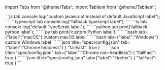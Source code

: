 import Tabs from '@theme/Tabs';
import TabItem from '@theme/TabItem';

<Tabs groupId="code-examples">
  <TabItem value="js" label="javascript">
    ```js tab
    console.log("custom javascript instead of default JavaScript label");
    ```
  </TabItem>

  <TabItem value="typescript">
    ```typescript tab
    console.log("fallback typescript label");
    ```
  </TabItem>

  <TabItem value="ts" label="TypeScript">
    ```ts tab
    console.log("default TypeScript label");
    ```
  </TabItem>

  <TabItem value="python">
    ```python tab
    print('fallback python label');
    ```
  </TabItem>

  <TabItem value="py" label="Python">
    ```py tab
    print('custom Python label');
    ```
  </TabItem>

  <TabItem value="macos" label="macOS">
    ```bash tab={"label":"macOS"}
    custom macOS label
    ```
  </TabItem>

  <TabItem value="windows" label="Windows">
    ```bash tab={"label":"Windows"}
    custom Windows label
    ```
  </TabItem>

  <TabItem value="chrome-headless" label="Chrome headless">
    ```json title="spec/config.json" tab={"label":"Chrome headless"}
    { "failFast": true }
    ```
  </TabItem>

  <TabItem value="chrome-non-headless" label="Chrome non-headless">
    ```json title="spec/config.json" tab={"label":"Chrome non-headless"}
    { "failFast": true }
    ```
  </TabItem>

  <TabItem value="firefox" label="Firefox">
    ```json title="spec/config.json" tab={"label":"Firefox"}
    { "failFast": true }
    ```
  </TabItem>
</Tabs>
